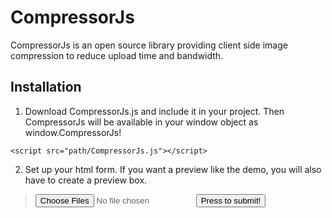 # CompressorJs
CompressorJs is an open source library providing client side image compression to reduce upload time and bandwidth.

## Installation

1. Download CompressorJs.js and include it in your project. Then CompressorJs will be available in your window object as window.CompressorJs!

` <script src="path/CompressorJs.js"></script> `

2. Set up your html form. If you want a preview like the demo, you will also have to create a preview box.

><form action="server/processImage.php">
>	<input type="file" id="CompressorFiles" multiple/>
>	<input type="submit" value="Press to submit!"/><br/>
>	<div id="preview"></div>
></form>